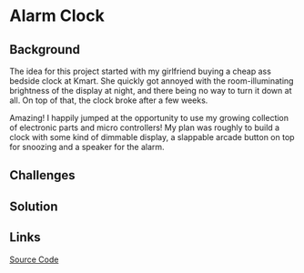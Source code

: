 # Alarm Clock

## Background

The idea for this project started with my girlfriend buying a cheap ass bedside clock at Kmart. She quickly got annoyed with the room-illuminating brightness of the display at night, and there being no way to turn it down at all. On top of that, the clock broke after a few weeks.

Amazing! I happily jumped at the opportunity to use my growing collection of electronic parts and micro controllers! My plan was roughly to build a clock with some kind of dimmable display, a slappable arcade button on top for snoozing and a speaker for the alarm.

## Challenges

## Solution

## Links

[Source Code](https://github.com/anzbert/bedside_clock)
